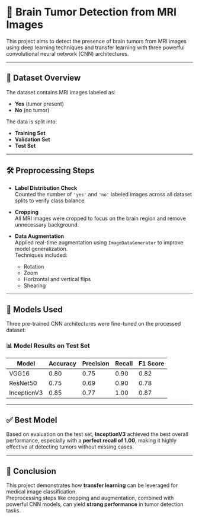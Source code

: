 

# 🧠 Brain Tumor Detection from MRI Images

This project aims to detect the presence of brain tumors from MRI images using deep learning techniques and transfer learning with three powerful convolutional neural network (CNN) architectures.

---

## 📁 Dataset Overview

The dataset contains MRI images labeled as:

- **Yes** (tumor present)  
- **No** (no tumor)

The data is split into:
- **Training Set**
- **Validation Set**
- **Test Set**

---

## 🛠 Preprocessing Steps

- **Label Distribution Check**  
  Counted the number of `'yes'` and `'no'` labeled images across all dataset splits to verify class balance.

- **Cropping**  
  All MRI images were cropped to focus on the brain region and remove unnecessary background.

- **Data Augmentation**  
  Applied real-time augmentation using `ImageDataGenerator` to improve model generalization.  
  Techniques included:
  - Rotation
  - Zoom
  - Horizontal and vertical flips
  - Shearing

---

## 🤖 Models Used

Three pre-trained CNN architectures were fine-tuned on the processed dataset:

### 📊 Model Results on Test Set

| **Model**     | **Accuracy** | **Precision** | **Recall** | **F1 Score** |
|---------------|--------------|---------------|------------|--------------|
| VGG16         | 0.80         | 0.75          | 0.90       | 0.82         |
| ResNet50      | 0.75         | 0.69          | 0.90       | 0.78         |
| InceptionV3   | 0.85         | 0.77          | 1.00       | 0.87         |

---

## ✅ Best Model

Based on evaluation on the test set, **InceptionV3** achieved the best overall performance, especially with a **perfect recall of 1.00**, making it highly effective at detecting tumors without missing cases.

---

## 📌 Conclusion

This project demonstrates how **transfer learning** can be leveraged for medical image classification.  
Preprocessing steps like cropping and augmentation, combined with powerful CNN models, can yield **strong performance** in tumor detection tasks.

